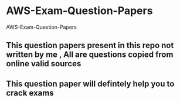 # AWS-Exam-Question-Papers
AWS-Exam-Question-Papers 

## This question papers present in this repo not written by me , All are questions copied from online valid sources 
## This question paper will defintely help you to crack exams
